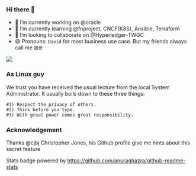 ### Hi there 👋

<!--

Here are some Easter eggs of me:
- 📫 How to reach me: david-khala@hotmail.com
- 💬 I love telling stories, metaphors or anecdotes
- ⚡ Fun fact: 许愿门
- 🤔 Motto: Thanks for your confession, but don't find excuse for yourself, just act faster and harder. You need a plan or target, otherwise it will go nowhere. Can you tell me your plan by end of today?
-->

- 🔭 I’m currently working on @oracle
- 🌱 I’m currently learning @fnproject, CNCF(K8S), Ansible, Terraform
- 👯 I’m looking to collaborate on @Hyperledger-TWGC
- 😄 Pronouns: `David` for most business use case. But my friends always call me `狼哥`


[![](https://github-readme-stats.vercel.app/api/top-langs/?username=davidkhala&layout=compact)](https://github.com/davidkhala)

### As Linux guy
We trust you have received the usual lecture from the local System
Administrator. It usually boils down to these three things:

    #1) Respect the privacy of others.
    #2) Think before you type.
    #3) With great power comes great responsibility.





### Acknowledgement
Thanks @cjbj Christopher Jones, his Github profile give me hints about this secret feature

Stats badge powered by https://github.com/anuraghazra/github-readme-stats
